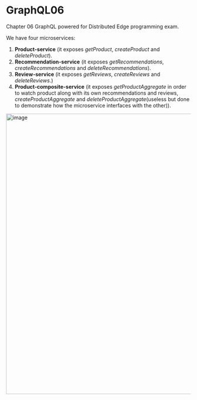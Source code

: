 # GraphQL06
Chapter 06 GraphQL powered for Distributed Edge programming exam.

We have four microservices:

1. **Product-service** (it exposes *getProduct*, *createProduct* and *deleteProduct*).
2. **Recommendation-service** (it exposes *getRecommendations*, *createRecommendations* and *deleteRecommendations*).
3. **Review-service** (it exposes *getReviews*, *createReviews* and *deleteReviews*.)
4. **Product-composite-service** (it exposes *getProductAggregate* in order to watch product along with its own recommendations and reviews, *createProductAggregate* and *deleteProductAggregate*(useless but done to demonstrate how the microservice interfaces with the other)).

<img width="764" alt="image" src="https://github.com/AlfaSierra92/Microservices-with-Spring-Boot-and-Spring-Cloud-Third-Edition/assets/4050967/26de0a13-9937-4203-a404-d9bf64f2b16a">
